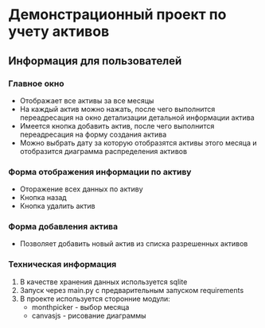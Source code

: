 # Демонстрационный проект по учету активов
## Информация для пользователей
### Главное окно
* Отображает все активы за все месяцы
* На каждый актив можно нажать, после чего выполнится переадресация на окно детализации детальной информации актива
* Имеется кнопка добавить актив, после чего выполнится переадресация на форму создания актива
* Можно выбрать дату за которую отобразятся активы этого месяца и отобразится диаграмма распределения активов
### Форма отображения информации по активу
* Оторажение всех данных по активу
* Кнопка назад
* Кнопка удалить актив
### Форма добавления актива
* Позволяет добавить новый актив из списка разрешенных активов
### Техническая информация
1. В качестве хранения данных используется sqlite
1. Запуск через main.py с предварительным запуском requirements
1. В проекте используется сторонние модули:
   * monthpicker - выбор месяца
   * canvasjs - рисование диаграммы